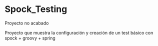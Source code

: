 # Spock_Testing

Proyecto no acabado

Proyecto que muestra la configuración y creación de un test básico con spock + groovy + spring
